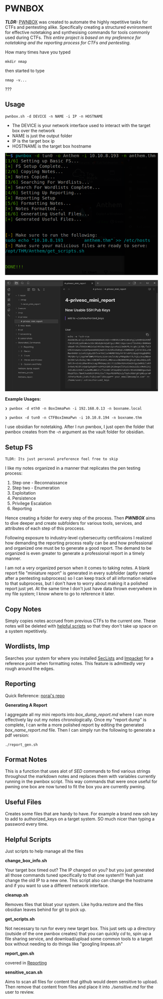 # PWNBOX

***TLDR:*** [PWNBOX](#pwnbox) was created to automate the highly repetitive tasks for CTFs and pentesting alike. Specifically creating a structured evnironment for effective notetaking and synthesising commands for tools commonly used during CTFs. *This entire project is based on my preference for notetaking and the reporting process for CTFs and pentesting.*

How many times have you typed

```
mkdir nmap
``` 

then started to type

```
nmap -v...
```

???

## Usage

```
pwnbox.sh -d DEVICE -n NAME -i IP -n HOSTNAME
```

* The DEVICE is your network interface used to interact with the target box over the network 
* NAME is just the output folder
* IP is the target box ip
* HOSTNAME is the target box hostname

![pwnbox_run.png](imgs/pwnbox_run.png)

![pwnbox_obsidian.png](imgs/pwnbox_obsidian.png)

**Example Usages:**

```
❯ pwnbox -d eth0 -n BoxImmaPwn -i 192.168.0.13 -n boxname.local
```

```
❯ pwnbox -d tun0 -n CTFBoxImmaPwn -i 10.10.8.194 -n boxname.thm
```

I use obsidian for notetaking. After I run pwnbox, I just open the folder that pwnbox creates from the *-n* argument as the vault folder for obsidian.

## Setup FS

```
TLDR: Its just personal preference feel free to skip
```

I like my notes organized in a manner that replicates the pen testing process:

1. Step one - Reconnaissance
2. Step two - Enumeration
3. Exploitation
4. Persistence
5. Privilege Escalation
6. Reporting

Hence creating a folder for every step of the process. Then ***PWNBOX*** aims to dive deeper and create subfolders for various tools, services, and attributes of each step of this proccess. 

Following exposure to industry-level cybersecurity certificaions I realized how demanding the reporting process really can be and how professional and organized one must be to generate a good report. The demand to be organized is even greater to generate a professional report in a timely manner.

I am not a very organized person when it comes to taking notes. A blank report file "miniature report" is generated in every subfolder (aptly named after a pentesting subprocess) so I can keep track of all information relative to that subprocess, but I don't have to worry about making it a polished report just yet. At the same time I don't just have data thrown everywhere in my file system; I know where to go to reference it later.

## Copy Notes

Simply copies notes accrued from previous CTFs to the current one. These notes will be deleted with [helpful scripts](#helpful-scripts) so that they don't take up space on a system repetitively.

## Wordlists, Imp

Searches your system for where you installed [SecLists](https://github.com/danielmiessler/SecLists.git) and [Impacket](https://github.com/SecureAuthCorp/impacket.git) for a reference point when formatting notes. This feature is admittedly very rough around the edges.

## Reporting

Quick Reference: [noraj's repo](https://github.com/noraj/OSCP-Exam-Report-Template-Markdown)

**Generating A Report**

I aggregate all my mini reports into *box_dump_report.md* where I can more effectively lay out my notes chronologically. Once my "report dump" is complete, I can write a more polished report by editing the generated *box_name_report.md* file. Then I can simply run the following to generate a pdf version:

```
./report_gen.sh
```

## Format Notes

This is a function that uses alot of *SED* commands to find various strings throughout the markdown notes and replaces them with variables currently running in the pwnbox script. This way commands that were once useful for pwning one box are now tuned to fit the box you are currently pwning. 

## Useful Files

Creates some files that are handy to have. For example a brand new ssh key to add to authorized_keys on a target system. SO much nicer than typing a password every time.

## Helpful Scripts 

Just scripts to help manage all the files

**change_box_info.sh**

Your target box timed out? The IP changed on you? but you just generated all those commands tuned specifically to that one system!!! Yeah just change the old IP to a new one. This script also can change the hostname and if you want to use a different network interface.

**cleanup.sh**

Removes files that bloat your system. Like hydra.restore and the files obsidian leaves behind for git to pick up.

**get_scripts.sh**

Not necessary to run for every new target box. This just sets up a directory (outside of the one pwnbox creates) that you can quickly *cd* to, spin up a file sharing service, and download/upload some common tools to a target box without needing to do things like "googling linpeas.sh"

**report_gen.sh**

covered in [Reporting](#reporting)

**sensitive_scan.sh**

Aims to scan all files for content that github would deem sensitive to upload. Then remove that content from files and place it into  *./sensitive.md* for the user to review.
